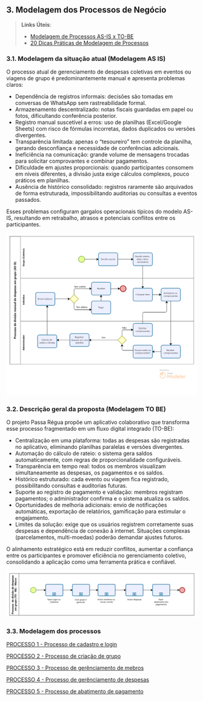 ## 3. Modelagem dos Processos de Negócio


> **Links Úteis**:
> - [Modelagem de Processos AS-IS x TO-BE](https://dheka.com.br/modelagem-as-is-to-be/)
> - [20 Dicas Práticas de Modelagem de Processos](https://dheka.com.br/20-dicas-praticas-de-modelagem-de-processos/)

### 3.1. Modelagem da situação atual (Modelagem AS IS)

O processo atual de gerenciamento de despesas coletivas em eventos ou viagens de grupo é predominantemente manual e apresenta problemas claros:

- Dependência de registros informais: decisões são tomadas em conversas de WhatsApp sem rastreabilidade formal.
- Armazenamento descentralizado: notas fiscais guardadas em papel ou fotos, dificultando conferência posterior.
- Registro manual suscetível a erros: uso de planilhas (Excel/Google Sheets) com risco de fórmulas incorretas, dados duplicados ou versões divergentes.
- Transparência limitada: apenas o “tesoureiro” tem controle da planilha, gerando desconfiança e necessidade de conferências adicionais.
- Ineficiência na comunicação: grande volume de mensagens trocadas para solicitar comprovantes e combinar pagamentos.
- Dificuldade em ajustes proporcionais: quando participantes consomem em níveis diferentes, a divisão justa exige cálculos complexos, pouco práticos em planilhas.
- Ausência de histórico consolidado: registros raramente são arquivados de forma estruturada, impossibilitando auditorias ou consultas a eventos passados.

Esses problemas configuram gargalos operacionais típicos do modelo AS-IS, resultando em retrabalho, atrasos e potenciais conflitos entre os participantes.

![Texto alternativo](images/Modelagem_AsIs.png)


### 3.2. Descrição geral da proposta (Modelagem TO BE)

O projeto Passa Régua propõe um aplicativo colaborativo que transforma esse processo fragmentado em um fluxo digital integrado (TO-BE):

- Centralização em uma plataforma: todas as despesas são registradas no aplicativo, eliminando planilhas paralelas e versões divergentes.
- Automação do cálculo de rateio: o sistema gera saldos automaticamente, com regras de proporcionalidade configuráveis.
- Transparência em tempo real: todos os membros visualizam simultaneamente as despesas, os pagamentos e os saldos.
- Histórico estruturado: cada evento ou viagem fica registrado, possibilitando consultas e auditorias futuras.
- Suporte ao registro de pagamento e validação: membros registram pagamentos; o administrador confirma e o sistema atualiza os saldos.
- Oportunidades de melhoria adicionais: envio de notificações automáticas, exportação de relatórios, gamificação para estimular o engajamento.
- Limites da solução: exige que os usuários registrem corretamente suas despesas e dependência de conexão à internet. Situações complexas (parcelamentos, multi-moedas) poderão demandar ajustes futuros.

O alinhamento estratégico está em reduzir conflitos, aumentar a confiança entre os participantes e promover eficiência no gerenciamento coletivo, consolidando a aplicação como uma ferramenta prática e confiável.

![TO-BE-Macro](images/modelagem-0-macro.png)

### 3.3. Modelagem dos processos

[PROCESSO 1 - Processo de cadastro e login](./processos/processo-1-cadastro-e-login.md "Detalhamento do Processo 1.")

[PROCESSO 2 - Processo de criação de grupo](./processos/processo-2-gerenciamento-de-grupos.md "Detalhamento do Processo 2.")

[PROCESSO 3 - Processo de gerênciamento de mebros](./processos/processo-3-gerenciamento-de-membros.md "Detalhamento do Processo 2.")

[PROCESSO 4 - Processo de gerênciamento de despesas](./processos/processo-4-gerenciamento-de-despesas.md "Detalhamento do Processo 2.")

[PROCESSO 5 - Processo de abatimento de pagamento](./processos/processo-5-abatimento-de-pagamento.md "Detalhamento do Processo 2.")
